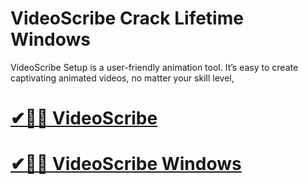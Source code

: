 # VideoScribe Crack Lifetime Windows

VideoScribe Setup is a user-friendly animation tool. It’s easy to create captivating animated videos, no matter your skill level,

# [✔🎉🚀 VideoScribe](https://tinyurl.com/te5uctu6)

# [✔🎉🚀 VideoScribe Windows](https://tinyurl.com/te5uctu6)
